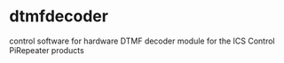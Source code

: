 # dtmfdecoder
control software for hardware DTMF decoder module for the ICS Control PiRepeater products

